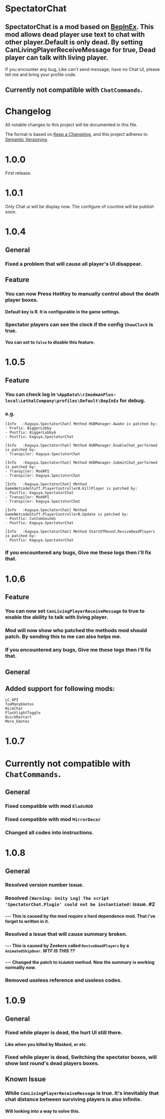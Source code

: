 # SpectatorChat
## SpectatorChat is a mod based on [BepInEx](https://github.com/BepInEx/BepInEx). This mod allows dead player use text to chat with other player.Default is only dead. By setting CanLivingPlayerReceiveMessage for true, Dead player can talk with living player.
If you encounter any bug, Like can't send message, have no Chat UI, please tell me and bring your profile code.

## Currently not compatible with `ChatCommands`.

# Changelog

All notable changes to this project will be documented in this file.

The format is based on [Keep a Changelog](https://keepachangelog.com/en/1.0.0/),
and this project adheres to [Semantic Versioning](https://semver.org/spec/v2.0.0.html).

# 1.0.0

First release.

# 1.0.1

Only Chat ui will be display now.
The configure of courtine will be publish soon.

# 1.0.4

## General

### Fixed a problem that will cause all player's UI disappear.

## Feature

### You can now Press HotKey to manually control about the death player boxes.
#### Default key is R. It is configurable in the game settings.

### Spectator players can see the clock if the config `ShowClock` is true.
#### You can set to `false` to disable this feature.

# 1.0.5

## Feature
### You can check log in `%AppData%\r2modmanPlus-local\LethalCompany\profiles\Default\BepInEx` for debug.
### e.g.
```
[Info   :Kaguya.SpectatorChat] Method HUDManager.Awake is patched by:
- Prefix: BiggerLobby
- Postfix: BiggerLobbyA
- Postfix: Kaguya.SpectatorChat

[Info   :Kaguya.SpectatorChat] Method HUDManager.EnableChat_performed is patched by:
- Transpiler: Kaguya.SpectatorChat

[Info   :Kaguya.SpectatorChat] Method HUDManager.SubmitChat_performed is patched by:
- Transpiler: ModAPI
- Transpiler: Kaguya.SpectatorChat

[Info   :Kaguya.SpectatorChat] Method GameNetcodeStuff.PlayerControllerB.KillPlayer is patched by:
- Postfix: Kaguya.SpectatorChat
- Transpiler: ModAPI
- Transpiler: Kaguya.SpectatorChat

[Info   :Kaguya.SpectatorChat] Method GameNetcodeStuff.PlayerControllerB.Update is patched by:
- Postfix: CustomSounds
- Postfix: Kaguya.SpectatorChat

[Info   :Kaguya.SpectatorChat] Method StartOfRound.ReviveDeadPlayers is patched by:
- Postfix: Kaguya.SpectatorChat
```

### If you encountered any bugs, Give me these logs then i'll fix that.

# 1.0.6

## Feature

### You can now set `CanLivingPlayerReceiveMessage` to true to enable the ability to talk with living player.

### Mod will now show who patched the methods mod should patch. By sending this to me can also helps me.

### If you encountered any bugs, Give me these logs then i'll fix that.

## General

## Added support for following mods:

```
LC_API
TooManyEmotes
NiceChat
FlashlightToggle
QuickRestart
More_Emotes
```

# 1.0.7

# Currently not compatible with `ChatCommands`.

## General

### Fixed compatible with mod `EladsHUD`
### Fixed compatible with mod `MirrorDecor`
### Changed all codes into instructions.

# 1.0.8

## General

### Resolved version number issue.

### Resolved `[Warning: Unity Log] The script 'SpectatorChat.Plugin' could not be instantiated!` issue. #2
#### --- This is caused by the mod require a hard dependence mod. That i've forget to written in it.

### Resolved a issue that will cause summary broken.
#### --- This is caused by Zeekers called `ReviveDeadPlayers` by a `AnimatedShipDoor`. _WTF IS THIS ??_
#### --- Changed the patch to `HideHUD` method. Now the summary is working normallly now.

### Removed useless reference and useless codes.

# 1.0.9

## General

### Fixed while player is dead, the hurt UI still there.
#### Like when you killed by Masked, or etc.

### Fixed while player is dead, Switching the spectator boxes, will show last round's dead players boxes.

## Known Issue

### While `CanLivingPlayerReceiveMessage` is true. It's inevitably that chat distance between surviving players is also infinite.
#### Will looking into a way to solve this.
